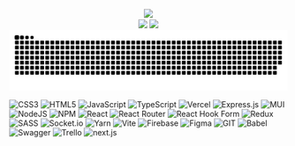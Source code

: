 

<div align="center"> 
  <a href="https://github.com/Elkhan2003">
  <img height="100" src="https://readme-typing-svg.herokuapp.com?color=blue&lines=Just+Frontend+Developer"/>
</a>
</div>



<div align="center">
    <img src="https://skillicons.dev/icons?i=javascript,typescript,styledcomponents,redux,react,bootstrap,mui,html,css,vscode,github,figma,scss,git,vite" />
    
   <img src="https://skillicons.dev/icons?i=vercel" />
</div>



<div align="center">
  <a href="https://github.com/TEMURBEKTUMANBAEV">
  <img src="https://github.com/bimashazaman/Github-snake-SVG/raw/master/snake.svg"
       alt="snake" /></a>
</div>


![CSS3](https://img.shields.io/badge/css3-%231572B6.svg?style=plastic&logo=css3&logoColor=white) ![HTML5](https://img.shields.io/badge/html5-%23E34F26.svg?style=plastic&logo=html5&logoColor=white) ![JavaScript](https://img.shields.io/badge/javascript-%23323330.svg?style=plastic&logo=javascript&logoColor=%23F7DF1E) ![TypeScript](https://img.shields.io/badge/typescript-%23007ACC.svg?style=plastic&logo=typescript&logoColor=white)  ![Vercel](https://img.shields.io/badge/vercel-%23000000.svg?style=plastic&logo=vercel&logoColor=white)  ![Express.js](https://img.shields.io/badge/express.js-%23404d59.svg?style=plastic&logo=express&logoColor=%2361DAFB) ![MUI](https://img.shields.io/badge/MUI-%230081CB.svg?style=plastic&logo=mui&logoColor=white) ![NodeJS](https://img.shields.io/badge/node.js-6DA55F?style=plastic&logo=node.js&logoColor=white) ![NPM](https://img.shields.io/badge/NPM-%23CB3837.svg?style=plastic&logo=npm&logoColor=white) ![React](https://img.shields.io/badge/react-%2320232a.svg?style=plastic&logo=react&logoColor=%2361DAFB) ![React Router](https://img.shields.io/badge/React_Router-CA4245?style=plastic&logo=react-router&logoColor=white) ![React Hook Form](https://img.shields.io/badge/React%20Hook%20Form-%23EC5990.svg?style=plastic&logo=reacthookform&logoColor=white) ![Redux](https://img.shields.io/badge/redux-%23593d88.svg?style=plastic&logo=redux&logoColor=white) ![SASS](https://img.shields.io/badge/SASS-hotpink.svg?style=plastic&logo=SASS&logoColor=white) ![Socket.io](https://img.shields.io/badge/Socket.io-black?style=plastic&logo=socket.io&badgeColor=010101)  ![Yarn](https://img.shields.io/badge/yarn-%232C8EBB.svg?style=plastic&logo=yarn&logoColor=white) ![Vite](https://img.shields.io/badge/vite-%23646CFF.svg?style=plastic&logo=vite&logoColor=white)  ![Firebase](https://img.shields.io/badge/Firebase-039BE5?style=plastic&logo=Firebase&logoColor=white)  ![Figma](https://img.shields.io/badge/figma-%23F24E1E.svg?style=plastic&logo=figma&logoColor=white)  ![GIT](https://img.shields.io/badge/Git-fc6d26?style=plastic&logo=git&logoColor=white) ![Babel](https://img.shields.io/badge/Babel-F9DC3e?style=plastic&logo=babel&logoColor=black)  ![Swagger](https://img.shields.io/badge/-Swagger-%23Clojure?style=plastic&logo=swagger&logoColor=white) ![Trello](https://img.shields.io/badge/Trello-%23026AA7.svg?style=plastic&logo=Trello&logoColor=white) <img alt="next.js" src="https://img.shields.io/badge/next.js-000.svg?&style=for-the-badge&logo=next.js&logoColor=fff" />&nbsp;
